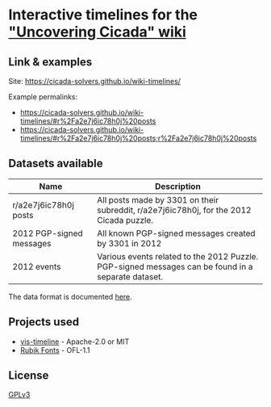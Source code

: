 # Interactive timelines for the ["Uncovering Cicada" wiki](https://uncovering-cicada.fandom.com)

## Link & examples
Site: https://cicada-solvers.github.io/wiki-timelines/

Example permalinks:
* https://cicada-solvers.github.io/wiki-timelines/#r%2Fa2e7j6ic78h0j%20posts
* https://cicada-solvers.github.io/wiki-timelines/#r%2Fa2e7j6ic78h0j%20posts;r%2Fa2e7j6ic78h0j%20posts

## Datasets available
| Name                     | Description                                                                                        |
|--------------------------|----------------------------------------------------------------------------------------------------|
| r/a2e7j6ic78h0j posts    | All posts made by 3301 on their subreddit, r/a2e7j6ic78h0j, for the 2012 Cicada puzzle.            |
| 2012 PGP-signed messages | All known PGP-signed messages created by 3301 in 2012                                              |
| 2012 events              | Various events related to the 2012 Puzzle. PGP-signed messages can be found in a separate dataset. |

The data format is documented [here](data/format.md).

## Projects used
* [vis-timeline](https://visjs.github.io/vis-timeline/docs/timeline/) - Apache-2.0 or MIT
* [Rubik Fonts](https://github.com/googlefonts/rubik) - OFL-1.1

## License
[GPLv3](https://www.gnu.org/licenses/gpl-3.0.en.html)
